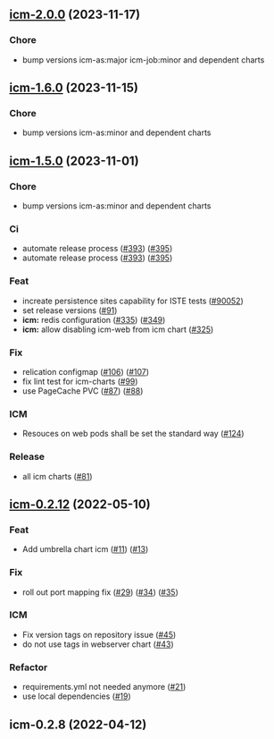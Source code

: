
<a name="icm-2.0.0"></a>
## [icm-2.0.0](https://github.com/khauser/helm-charts/compare/icm-1.6.0...icm-2.0.0) (2023-11-17)

### Chore

* bump versions icm-as:major icm-job:minor and dependent charts


<a name="icm-1.6.0"></a>
## [icm-1.6.0](https://github.com/khauser/helm-charts/compare/icm-1.5.0...icm-1.6.0) (2023-11-15)

### Chore

* bump versions icm-as:minor and dependent charts


<a name="icm-1.5.0"></a>
## [icm-1.5.0](https://github.com/khauser/helm-charts/compare/icm-0.2.12...icm-1.5.0) (2023-11-01)

### Chore

* bump versions icm-as:minor and dependent charts

### Ci

* automate release process ([#393](https://github.com/khauser/helm-charts/issues/393)) ([#395](https://github.com/khauser/helm-charts/issues/395))
* automate release process ([#393](https://github.com/khauser/helm-charts/issues/393)) ([#395](https://github.com/khauser/helm-charts/issues/395))

### Feat

* increate persistence sites capability for ISTE tests ([#90052](https://github.com/khauser/helm-charts/issues/90052))
* set release versions ([#91](https://github.com/khauser/helm-charts/issues/91))
* **icm:** redis configuration ([#335](https://github.com/khauser/helm-charts/issues/335)) ([#349](https://github.com/khauser/helm-charts/issues/349))
* **icm:** allow disabling icm-web from icm chart ([#325](https://github.com/khauser/helm-charts/issues/325))

### Fix

* relication configmap ([#106](https://github.com/khauser/helm-charts/issues/106)) ([#107](https://github.com/khauser/helm-charts/issues/107))
* fix lint test for icm-charts ([#99](https://github.com/khauser/helm-charts/issues/99))
* use PageCache PVC ([#87](https://github.com/khauser/helm-charts/issues/87)) ([#88](https://github.com/khauser/helm-charts/issues/88))

### ICM

* Resouces on web pods shall be set the standard way ([#124](https://github.com/khauser/helm-charts/issues/124))

### Release

* all icm charts ([#81](https://github.com/khauser/helm-charts/issues/81))


<a name="icm-0.2.12"></a>
## [icm-0.2.12](https://github.com/khauser/helm-charts/compare/icm-0.2.8...icm-0.2.12) (2022-05-10)

### Feat

* Add umbrella chart icm ([#11](https://github.com/khauser/helm-charts/issues/11)) ([#13](https://github.com/khauser/helm-charts/issues/13))

### Fix

* roll out port mapping fix ([#29](https://github.com/khauser/helm-charts/issues/29)) ([#34](https://github.com/khauser/helm-charts/issues/34)) ([#35](https://github.com/khauser/helm-charts/issues/35))

### ICM

* Fix version tags on repository issue ([#45](https://github.com/khauser/helm-charts/issues/45))
* do not use tags in webserver chart ([#43](https://github.com/khauser/helm-charts/issues/43))

### Refactor

* requirements.yml not needed anymore ([#21](https://github.com/khauser/helm-charts/issues/21))
* use local dependencies ([#19](https://github.com/khauser/helm-charts/issues/19))


<a name="icm-0.2.8"></a>
## icm-0.2.8 (2022-04-12)

